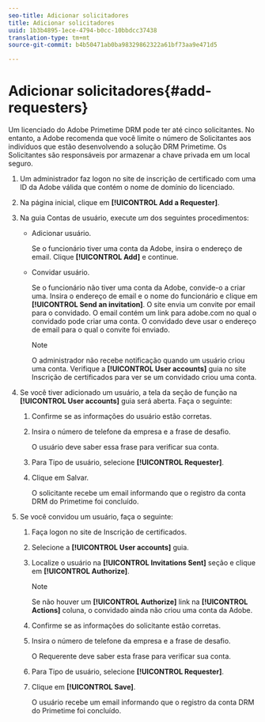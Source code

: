 ```yaml
---
seo-title: Adicionar solicitadores
title: Adicionar solicitadores
uuid: 1b3b4895-1ece-4794-b0cc-10bbdcc37438
translation-type: tm+mt
source-git-commit: b4b50471ab0ba98329862322a61bf73aa9e471d5

---
```



# Adicionar solicitadores{#add-requesters}

Um licenciado do Adobe Primetime DRM pode ter até cinco solicitantes. No entanto, a Adobe recomenda que você limite o número de Solicitantes aos indivíduos que estão desenvolvendo a solução DRM Primetime. Os Solicitantes são responsáveis por armazenar a chave privada em um local seguro.

1. Um administrador faz logon no site de inscrição de certificado com uma ID da Adobe válida que contém o nome de domínio do licenciado.
1. Na página inicial, clique em **[!UICONTROL Add a Requester]**.
1. Na guia Contas de usuário, execute *um* dos seguintes procedimentos:

   * Adicionar usuário.

      Se o funcionário tiver uma conta da Adobe, insira o endereço de email. Clique **[!UICONTROL Add]** e continue.
   * Convidar usuário.

      Se o funcionário não tiver uma conta da Adobe, convide-o a criar uma. Insira o endereço de email e o nome do funcionário e clique em **[!UICONTROL Send an invitation]**. O site envia um convite por email para o convidado. O email contém um link para adobe.com no qual o convidado pode criar uma conta. O convidado deve usar o endereço de email para o qual o convite foi enviado.

      >[!NOTE]
      >
      >O administrador não recebe notificação quando um usuário criou uma conta. Verifique a **[!UICONTROL User accounts]** guia no site Inscrição de certificados para ver se um convidado criou uma conta.

1. Se você tiver adicionado um usuário, a tela da seção de função na **[!UICONTROL User accounts]** guia será aberta. Faça o seguinte:

   1. Confirme se as informações do usuário estão corretas.
   1. Insira o número de telefone da empresa e a frase de desafio.

      O usuário deve saber essa frase para verificar sua conta.
   1. Para Tipo de usuário, selecione **[!UICONTROL Requester]**.
   1. Clique em Salvar.

      O solicitante recebe um email informando que o registro da conta DRM do Primetime foi concluído.

1. Se você convidou um usuário, faça o seguinte:

   1. Faça logon no site de Inscrição de certificados.
   1. Selecione a **[!UICONTROL User accounts]** guia.
   1. Localize o usuário na **[!UICONTROL Invitations Sent]** seção e clique em **[!UICONTROL Authorize]**.

      >[!NOTE]
      >
      >Se não houver um **[!UICONTROL Authorize]** link na **[!UICONTROL Actions]** coluna, o convidado ainda não criou uma conta da Adobe.

   1. Confirme se as informações do solicitante estão corretas.
   1. Insira o número de telefone da empresa e a frase de desafio.

      O Requerente deve saber esta frase para verificar sua conta.
   1. Para Tipo de usuário, selecione **[!UICONTROL Requester]**.
   1. Clique em **[!UICONTROL Save]**.

      O usuário recebe um email informando que o registro da conta DRM do Primetime foi concluído.


